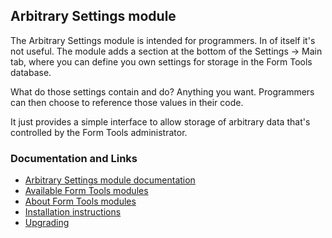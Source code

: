 ## Arbitrary Settings module

The Arbitrary Settings module is intended for programmers. In of itself it's not useful. The module adds a section at
the bottom of the Settings -> Main tab, where you can define you own settings for storage in the Form Tools database.

What do those settings contain and do? Anything you want. Programmers can then choose to reference those values in their 
code. 

It just provides a simple interface to allow storage of arbitrary data that's controlled by the Form Tools administrator.


### Documentation and Links

- [Arbitrary Settings module documentation](https://docs.formtools.org/modules/arbitrary_settings/)
- [Available Form Tools modules](https://modules.formtools.org/)
- [About Form Tools modules](https://docs.formtools.org/userdoc/modules/) 
- [Installation instructions](https://docs.formtools.org/userdoc/modules/installing/)
- [Upgrading](https://docs.formtools.org/userdoc/modules/upgrading/)
